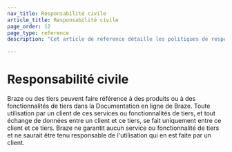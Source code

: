 ```yaml
---
nav_title: Responsabilité civile
article_title: Responsabilité civile
page_order: 12
page_type: reference
description: "Cet article de référence détaille les politiques de responsabilité de Braze à l'égard des tiers qui lui sont associés."

---
```


<!--
Warning! Don't make any changes to this document without approval from the legal department.
-->

# Responsabilité civile

Braze ou des tiers peuvent faire référence à des produits ou à des fonctionnalités de tiers dans la Documentation en ligne de Braze.  Toute utilisation par un client de ces services ou fonctionnalités de tiers, et tout échange de données entre un client et ce tiers, se fait uniquement entre ce client et ce tiers.  Braze ne garantit aucun service ou fonctionnalité de tiers et ne saurait être tenu responsable de l'utilisation qui en est faite par un client.
